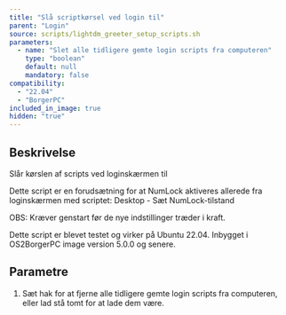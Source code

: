 ```yaml
---
title: "Slå scriptkørsel ved login til"
parent: "Login"
source: scripts/lightdm_greeter_setup_scripts.sh
parameters:
  - name: "Slet alle tidligere gemte login scripts fra computeren"
    type: "boolean"
    default: null
    mandatory: false
compatibility:  
  - "22.04"
  - "BorgerPC"
included_in_image: true
hidden: "true"
---
```


## Beskrivelse
Slår kørslen af scripts ved loginskærmen til 

Dette script er en forudsætning for at NumLock aktiveres allerede fra loginskærmen med scriptet:
Desktop - Sæt NumLock-tilstand

OBS: Kræver genstart før de nye indstillinger træder i kraft.

Dette script er blevet testet og virker på Ubuntu 22.04.
Inbygget i OS2BorgerPC image version 5.0.0 og senere.

## Parametre
1. Sæt hak for at fjerne alle tidligere gemte login scripts fra computeren, eller lad stå tomt for at lade dem være.
